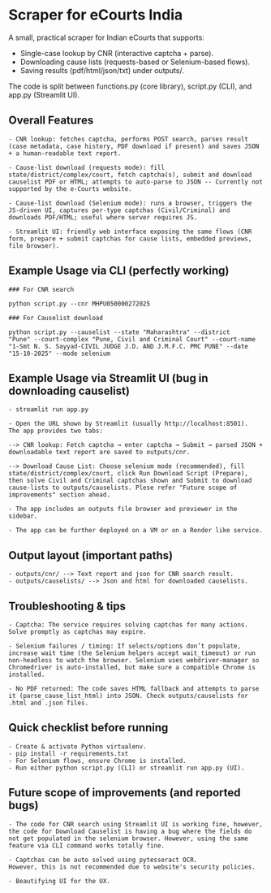 # Scraper for eCourts India

A small, practical scraper for Indian eCourts that supports:

- Single-case lookup by CNR (interactive captcha + parse).
- Downloading cause lists (requests-based or Selenium-based flows).
- Saving results (pdf/html/json/txt) under outputs/.

The code is split between functions.py (core library), script.py (CLI), and app.py (Streamlit UI).


## Overall Features

    - CNR lookup: fetches captcha, performs POST search, parses result (case metadata, case history, PDF download if present) and saves JSON + a human-readable text report.

    - Cause-list download (requests mode): fill state/district/complex/court, fetch captcha(s), submit and download causelist PDF or HTML; attempts to auto-parse to JSON -- Currently not supported by the e-Courts website.

    - Cause-list download (Selenium mode): runs a browser, triggers the JS-driven UI, captures per-type captchas (Civil/Criminal) and downloads PDF/HTML; useful where server requires JS.

    - Streamlit UI: friendly web interface exposing the same flows (CNR form, prepare + submit captchas for cause lists, embedded previews, file browser).


## Example Usage via CLI (perfectly working)

    ### For CNR search

    python script.py --cnr MHPU050000272025

    ### For Causelist download
    
    python script.py --causelist --state "Maharashtra" --district 
    "Pune" --court-complex "Pune, Civil and Criminal Court" --court-name "1-Smt N. S. Sayyad-CIVIL JUDGE J.D. AND J.M.F.C. PMC PUNE" --date "15-10-2025" --mode selenium 


## Example Usage via Streamlit UI (bug in downloading causelist)

    - streamlit run app.py

    - Open the URL shown by Streamlit (usually http://localhost:8501). 
    The app provides two tabs:

    --> CNR lookup: Fetch captcha → enter captcha → Submit → parsed JSON + downloadable text report are saved to outputs/cnr.

    --> Download Cause List: Choose selenium mode (recommended), fill state/district/complex/court, click Run Download Script (Prepare), then solve Civil and Criminal captchas shown and Submit to download cause-lists to outputs/causelists. Plese refer "Future scope of improvements" section ahead.
    
    - The app includes an outputs file browser and previewer in the sidebar.

    - The app can be further deployed on a VM or on a Render like service.


## Output layout (important paths)

    - outputs/cnr/ --> Text report and json for CNR search result.
    - outputs/causelists/ --> Json and html for downloaded causelists.


## Troubleshooting & tips

    - Captcha: The service requires solving captchas for many actions. 
    Solve promptly as captchas may expire.

    - Selenium failures / timing: If selects/options don’t populate, increase wait time (the Selenium helpers accept wait_timeout) or run non-headless to watch the browser. Selenium uses webdriver-manager so Chromedriver is auto-installed, but make sure a compatible Chrome is installed.

    - No PDF returned: The code saves HTML fallback and attempts to parse it (parse_cause_list_html) into JSON. Check outputs/causelists for .html and .json files.


## Quick checklist before running

    - Create & activate Python virtualenv.
    - pip install -r requirements.txt
    - For Selenium flows, ensure Chrome is installed.
    - Run either python script.py (CLI) or streamlit run app.py (UI).


## Future scope of improvements (and reported bugs)

    - The code for CNR search using Streamlit UI is working fine, however, the code for Download Causelist is having a bug where the fields do not get populated in the selenium browser. However, using the same feature via CLI command works totally fine.
    
    - Captchas can be auto solved using pytesseract OCR.
    However, this is not recommended due to website's security policies.

    - Beautifying UI for the UX.